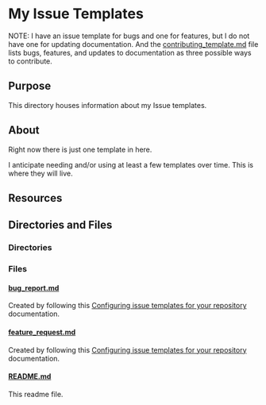 # My Issue Templates

NOTE: I have an issue template for bugs and one for features, but I do not have one for updating documentation. And the [contributing_template.md](../../../contributing/contributing_template.md#types-of-contributions-were-looking-for) file lists bugs, features, and updates to documentation as three possible ways to contribute.

## Purpose

This directory houses information about my Issue templates.

## About

Right now there is just one template in here.

I anticipate needing and/or using at least a few templates over time. This is where they will live.

## Resources

## Directories and Files

### Directories

### Files

#### [bug_report.md](./bug_report.md)

Created by following this [Configuring issue templates for your repository](https://docs.github.com/en/communities/using-templates-to-encourage-useful-issues-and-pull-requests/configuring-issue-templates-for-your-repository) documentation.

#### [feature_request.md](./feature_request.md)

Created by following this [Configuring issue templates for your repository](https://docs.github.com/en/communities/using-templates-to-encourage-useful-issues-and-pull-requests/configuring-issue-templates-for-your-repository) documentation.

#### [README.md](./README.md)

This readme file.
